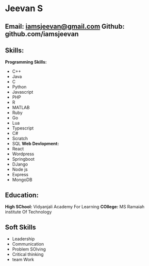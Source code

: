 # Jeevan S
**Email:** iamsjeevan@gmail.com **Github:** github.com/iamsjeevan
---
## Skills:
**Programming Skills:**
- C++
- Java
- C
- Python
- Javascript
- PHP
- R
- MATLAB
- Ruby
- Go
- Lua
- Typescript
- C#
- Scratch
- SQL
**Web Devlopment:**
- React
- Wordpress
- Springboot
- DJango
- Node js
- Express
- MongoDB
## Education:
**High SChool:** Vidyanjali Academy For Learning
**COllege:** MS Ramaiah institute Of Technology
##  Soft Skills
- Leadership
- Communication
- Problem SOlving
- Critical thinking
- team Work
